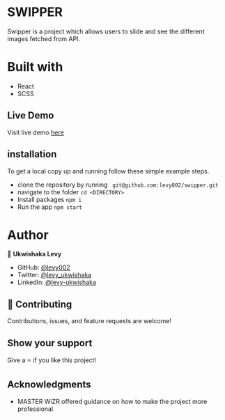 # SWIPPER
  Swipper is a project which allows users to slide and see the different images fetched from API.
# Built with
- React
- SCSS

## Live Demo
Visit live demo [here]()

## installation

To get a local copy up and running follow these simple example steps.

- clone the repository by running
``` git@github.com:levy002/swipper.git```
- navigate to the folder
``` cd <DIRECTORY> ```
- Install packages
``` npm i ```
- Run the app
``` npm start ```

# Author

👤 **Ukwishaka Levy**
- GitHub: [@levy002](https://github.com/levy002)
- Twitter: [@levy_ukwishaka](https://twitter.com/levy_ukwishaka)
- LinkedIn: [@levy-ukwishaka](https://www.linkedin.com/in/levy-ukwishaka/)

## :handshake: Contributing
Contributions, issues, and feature requests are welcome!
## Show your support
Give a :star:️ if you like this project!
## Acknowledgments

- MASTER WiZR offered guidance on how to make the project more professional